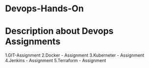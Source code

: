 # Devops-Hands-On
Description about Devops Assignments 
=========================================
1.GIT-Assignment
2.Docker - Assignment
3.Kuberneter - Assignment
4.Jenkins - Assignment
5.Terraform - Assignment
